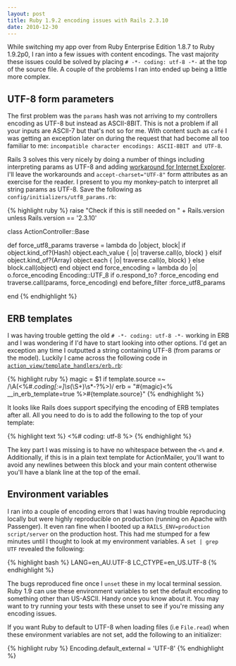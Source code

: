 ```yaml
---
layout: post
title: Ruby 1.9.2 encoding issues with Rails 2.3.10
date: 2010-12-30
---
```


While switching my app over from Ruby Enterprise Edition 1.8.7 to Ruby 1.9.2p0, I ran into a few issues with content encodings. The vast majority these issues could be solved by placing `# -*- coding: utf-8 -*-` at the top of the source file. A couple of the problems I ran into ended up being a little more complex.

## UTF-8 form parameters

The first problem was the `params` hash was not arriving to my controllers encoding as UTF-8 but instead as ASCII-8BIT. This is not a problem if all your inputs are ASCII-7 but that's not so for me. With content such as `café` I was getting an exception later on during the request that had become all too familiar to me: `incompatible character encodings: ASCII-8BIT and UTF-8`.

Rails 3 solves this very nicely by doing a number of things including interpreting params as UTF-8 and adding [workaround for Internet Explorer](http://railssnowman.info/). I'll leave the workarounds and `accept-charset="UTF-8"` form attributes as an exercise for the reader. I present to you my monkey-patch to interpret all string params as UTF-8. Save the following as `config/initializers/utf8_params.rb`:

{% highlight ruby %}
raise "Check if this is still needed on " + Rails.version unless Rails.version == '2.3.10'

class ActionController::Base

  def force_utf8_params
    traverse = lambda do |object, block|
      if object.kind_of?(Hash)
        object.each_value { |o| traverse.call(o, block) }
      elsif object.kind_of?(Array)
        object.each { |o| traverse.call(o, block) }
      else
        block.call(object)
      end
      object
    end
    force_encoding = lambda do |o|
      o.force_encoding Encoding::UTF_8 if o.respond_to? :force_encoding
    end
    traverse.call(params, force_encoding)
  end
  before_filter :force_utf8_params
  
end
{% endhighlight %}

## ERB templates

I was having trouble getting the old `# -*- coding: utf-8 -*-` working in ERB and I was wondering if I'd have to start looking into other options. I'd get an exception any time I outputted a string containing UTF-8 (from params or the model). Luckily I came across the following code in [`action_view/template_handlers/erb.rb`](https://github.com/rails/rails/blob/v2.3.10/actionpack/lib/action_view/template_handlers/erb.rb#L14):

{% highlight ruby %}
magic = $1 if template.source =~ /\A(<%#.*coding[:=]\s*(\S+)\s*-?%>)/
erb = "#{magic}<% __in_erb_template=true %>#{template.source}"
{% endhighlight %}

It looks like Rails does support specifying the encoding of ERB templates after all. All you need to do is to add the following to the top of your template:

{% highlight text %}
<%# coding: utf-8 %>
{% endhighlight %}

The key part I was missing is to have no whitespace between the `<%` and `#`. Additionally, if this is in a plain text template for ActionMailer, you'll want to avoid any newlines between this block and your main content otherwise you'll have a blank line at the top of the email.

## Environment variables

I ran into a couple of encoding errors that I was having trouble reproducing locally but were highly reproducible on production (running on Apache with Passenger). It even ran fine when I booted up a `RAILS_ENV=production script/server` on the production host. This had me stumped for a few minutes until I thought to look at my environment variables. A `set | grep UTF` revealed the following:

{% highlight bash %}
LANG=en_AU.UTF-8
LC_CTYPE=en_US.UTF-8
{% endhighlight %}

The bugs reproduced fine once I `unset` these in my local terminal session. Ruby 1.9 can use these environment variables to set the default encoding to something other than US-ASCII. Handy once you know about it. You may want to try running your tests with these unset to see if you're missing any encoding issues.

If you want Ruby to default to UTF-8 when loading files (i.e `File.read`) when these environment variables are not set, add the following to an initializer:

{% highlight ruby %}
Encoding.default_external = 'UTF-8'
{% endhighlight %}
